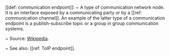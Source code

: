 [[def: communication endpoint]]:
~ A type of communication network node. It is an interface exposed by a communicating party or by a [[ref: communication channel]]. An example of the latter type of a communication endpoint is a publish-subscribe topic or a group in group communication systems.

~ Source: [Wikipedia](https://en.wikipedia.org/wiki/Communication_endpoint).

~ See also: [[ref: ToIP endpoint]].

